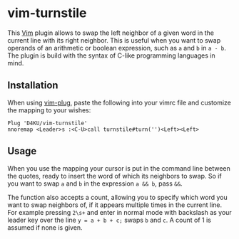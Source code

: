 # vim-turnstile

This [Vim](https://github.com/vim/vim) plugin allows to swap the left neighbor
of a given word in the current line with its right neighbor. This is useful
when you want to swap operands of an arithmetic or boolean expression, such as
`a` and `b` in `a - b`. The plugin is build with the syntax of C-like
programming languages in mind.

## Installation

When using [vim-plug](https://github.com/junegunn/vim-plug), paste the
following into your vimrc file and customize the mapping to your wishes:

```
Plug 'D4KU/vim-turnstile'
nnoremap <Leader>s :<C-U>call turnstile#turn('')<Left><Left>
```

## Usage

When you use the mapping your cursor is put in the command line between the
quotes, ready to insert the word of which its neighbors to swap. So if you
want to swap `a` and `b` in the expression `a && b`, pass `&&`.

The function also accepts a count, allowing you to specify which word you want
to swap neighbors of, if it appears multiple times in the current line. For
example pressing `2\s+` and enter in normal mode with backslash as your
leader key over the line `y = a + b + c;` swaps `b` and `c`. A count of 1 is
assumed if none is given.
